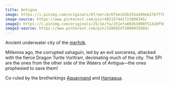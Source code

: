 ```yaml
---
title: Antigua
image: https://i.pinimg.com/originals/6f/ee/cb/6feecb3b155a949eb276ff76f23ca1c5.jpg
image-source: https://www.pinterest.com/pin/402157441723898345/
image2: https://i.pinimg.com/originals/25/1e/fa/251efa803b3000751410f985ce1dc318.jpg
image2-source: https://www.pinterest.com/pin/328692472806935669/
---
```


Ancient underwater city of the [merfolk](../creatures/merfolk).

Millennia ago, the corrupted sahaguin, led by an evil sorceress, attacked with
the fierce Dragon Turtle Vorltrarr, decimating much of the city. The SPI are
the ones from the other side of the Waters of Antigua—the ones prophesied to
save them!

Co-ruled by the brotherkings [Aquarmand](../dossiers/aquarmand) and
[Harnaqua](../dossiers/harnaqua).
